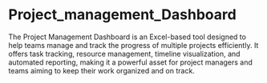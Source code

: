 # Project_management_Dashboard
The Project Management Dashboard is an Excel-based tool designed to help teams manage and track the progress of multiple projects efficiently. It offers task tracking, resource management, timeline visualization, and automated reporting, making it a powerful asset for project managers and teams aiming to keep their work organized and on track.
